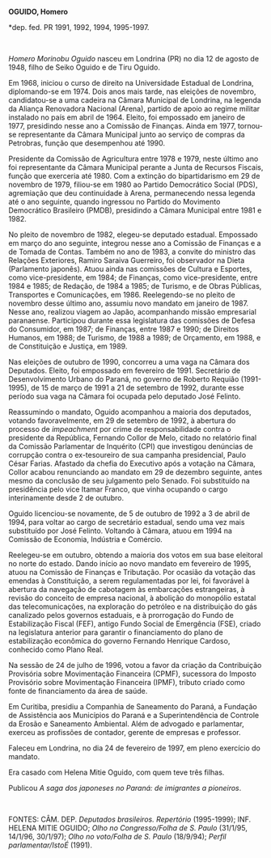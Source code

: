 **OGUIDO, Homero**

\*dep. fed. PR 1991, 1992, 1994, 1995-1997.

 

*Homero Morinobu Oguido* nasceu em Londrina (PR) no dia 12 de agosto de
1948, filho de Seiko Oguido e de Tiru Oguido.

Em 1968, iniciou o curso de direito na Universidade Estadual de
Londrina, diplomando-se em 1974. Dois anos mais tarde, nas eleições de
novembro, candidatou-se a uma cadeira na Câmara Municipal de Londrina,
na legenda da Aliança Renovadora Nacional (Arena), partido de apoio ao
regime militar instalado no país em abril de 1964. Eleito, foi empossado
em janeiro de 1977, presidindo nesse ano a Comissão de Finanças. Ainda
em 1977, tornou-se representante da Câmara Municipal junto ao serviço de
compras da Petrobras, função que desempenhou até 1990.

Presidente da Comissão de Agricultura entre 1978 e 1979, neste último
ano foi representante da Câmara Municipal perante a Junta de Recursos
Fiscais, função que exerceria até 1980. Com a extinção do bipartidarismo
em 29 de novembro de 1979, filiou-se em 1980 ao Partido Democrático
Social (PDS), agremiação que deu continuidade à Arena, permanecendo
nessa legenda até o ano seguinte, quando ingressou no Partido do
Movimento Democrático Brasileiro (PMDB), presidindo a Câmara Municipal
entre 1981 e 1982.

No pleito de novembro de 1982, elegeu-se deputado estadual. Empossado em
março do ano seguinte, integrou nesse ano a Comissão de Finanças e a de
Tomada de Contas. Também no ano de 1983, a convite do ministro das
Relações Exteriores, Ramiro Saraiva Guerreiro, foi observador na Dieta
(Parlamento japonês). Atuou ainda nas comissões de Cultura e Esportes,
como vice-presidente, em 1984; de Finanças, como vice-presidente, entre
1984 e 1985; de Redação, de 1984 a 1985; de Turismo, e de Obras
Públicas, Transportes e Comunicações, em 1986. Reelegendo-se no pleito
de novembro desse último ano, assumiu novo mandato em janeiro de 1987.
Nesse ano, realizou viagem ao Japão, acompanhando missão empresarial
paranaense. Participou durante essa legislatura das comissões de Defesa
do Consumidor, em 1987; de Finanças, entre 1987 e 1990; de Direitos
Humanos, em 1988; de Turismo, de 1988 a 1989; de Orçamento, em 1988, e
de Constituição e Justiça, em 1989.

Nas eleições de outubro de 1990, concorreu a uma vaga na Câmara dos
Deputados. Eleito, foi empossado em fevereiro de 1991. Secretário de
Desenvolvimento Urbano do Paraná, no governo de Roberto Requião
(1991-1995), de 15 de março de 1991 a 21 de setembro de 1992, durante
esse período sua vaga na Câmara foi ocupada pelo deputado José Felinto.

Reassumindo o mandato, Oguido acompanhou a maioria dos deputados,
votando favoravelmente, em 29 de setembro de 1992, à abertura do
processo de *impeachment* por crime de responsabilidade contra o
presidente da República, Fernando Collor de Melo, citado no relatório
final da Comissão Parlamentar de Inquérito (CPI) que investigou
denúncias de corrupção contra o ex-tesoureiro de sua campanha
presidencial, Paulo César Farias. Afastado da chefia do Executivo após a
votação na Câmara, Collor acabou renunciando ao mandato em 29 de
dezembro seguinte, antes mesmo da conclusão de seu julgamento pelo
Senado. Foi substituído na presidência pelo vice Itamar Franco, que
vinha ocupando o cargo interinamente desde 2 de outubro.

Oguido licenciou-se novamente, de 5 de outubro de 1992 a 3 de abril de
1994, para voltar ao cargo de secretário estadual, sendo uma vez mais
substituído por José Felinto. Voltando à Câmara, atuou em 1994 na
Comissão de Economia, Indústria e Comércio.

Reelegeu-se em outubro, obtendo a maioria dos votos em sua base
eleitoral no norte do estado. Dando início ao novo mandato em fevereiro
de 1995, atuou na Comissão de Finanças e Tributação. Por ocasião da
votação das emendas à Constituição, a serem regulamentadas por lei, foi
favorável à abertura da navegação de cabotagem às embarcações
estrangeiras, à revisão do conceito de empresa nacional, à abolição do
monopólio estatal das telecomunicações, na exploração do petróleo e na
distribuição do gás canalizado pelos governos estaduais, e à prorrogação
do Fundo de Estabilização Fiscal (FEF), antigo Fundo Social de
Emergência (FSE), criado na legislatura anterior para garantir o
financiamento do plano de estabilização econômica do governo Fernando
Henrique Cardoso, conhecido como Plano Real.

Na sessão de 24 de julho de 1996, votou a favor da criação da
Contribuição Provisória sobre Movimentação Financeira (CPMF), sucessora
do Imposto Provisório sobre Movimentação Financeira (IPMF), tributo
criado como fonte de financiamento da área de saúde.

Em Curitiba, presidiu a Companhia de Saneamento do Paraná, a Fundação de
Assistência aos Municípios do Paraná e a Superintendência de Controle da
Erosão e Saneamento Ambiental. Além de advogado e parlamentar, exerceu
as profissões de contador, gerente de empresas e professor.

Faleceu em Londrina, no dia 24 de fevereiro de 1997, em pleno exercício
do mandato.

Era casado com Helena Mitie Oguido, com quem teve três filhas.

Publicou *A saga dos japoneses no Paraná: de imigrantes a pioneiros*.

 

FONTES: CÂM. DEP. *Deputados brasileiros. Repertório* (1995-1999); INF.
HELENA MITIE OGUIDO; *Olho no Congresso/Folha de S. Paulo* (31/1/95,
14/1/96, 30/1/97); *Olho no voto/Folha de S. Paulo* (18/9/94); *Perfil
parlamentar/IstoÉ* (1991).

 
